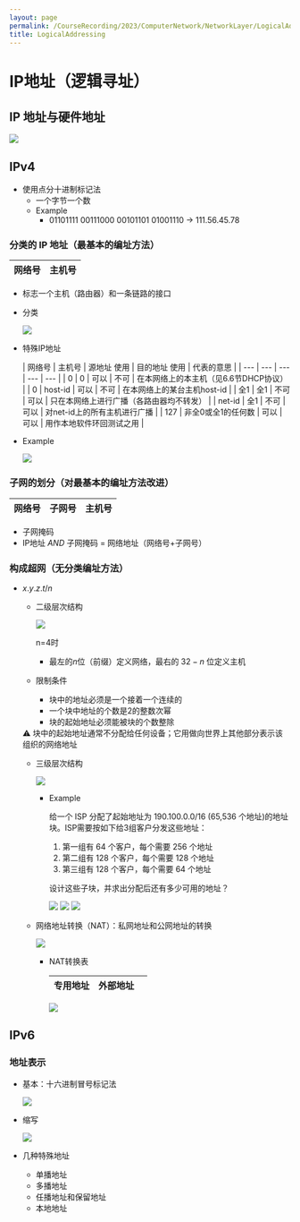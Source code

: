 ```yaml
---
layout: page
permalink: /CourseRecording/2023/ComputerNetwork/NetworkLayer/LogicalAddressing/index.html
title: LogicalAddressing
---
```


# IP地址（逻辑寻址）

## **IP 地址与硬件地址**

<img src="https://CRYoushiwo.github.io/images/CoursesRecording/ComputerNetwork/NetworkLayer/Chapter19/Untitled.png" class="blog-image" >

## IPv4

- 使用点分十进制标记法
    - 一个字节一个数
    - Example
        - 01101111 00111000 00101101 01001110 $\rightarrow$ 111.56.45.78

### 分类的 IP 地址（最基本的编址方法）

| 网络号 | 主机号 |
| --- | --- |
- 标志一个主机（路由器）和一条链路的接口
- 分类
    
    <img src="https://CRYoushiwo.github.io/images/CoursesRecording/ComputerNetwork/NetworkLayer/Chapter19/Untitled%201.png" class="blog-image" >
    
- 特殊IP地址
    
    
    | 网络号 | 主机号 | 源地址
    使用 | 目的地址
    使用 | 代表的意思 |
    | --- | --- | --- | --- | --- |
    | 0 | 0 | 可以 | 不可 | 在本网络上的本主机（见6.6节DHCP协议） |
    | 0 | host-id | 可以 | 不可 | 在本网络上的某台主机host-id |
    | 全1 | 全1 | 不可 | 可以 | 只在本网络上进行广播（各路由器均不转发） |
    | net-id | 全1 | 不可 | 可以 | 对net-id上的所有主机进行广播 |
    | 127 | 非全0或全1的任何数 | 可以 | 可以 | 用作本地软件环回测试之用 |
- Example
    
    <img src="https://CRYoushiwo.github.io/images/CoursesRecording/ComputerNetwork/NetworkLayer/Chapter19/Untitled%202.png" class="blog-image" >
    

### 子网的划分（对最基本的编址方法改进）

| 网络号 | 子网号 | 主机号 |
| --- | --- | --- |
- 子网掩码
- IP地址 $AND$ 子网掩码 = 网络地址（网络号+子网号）

### 构成超网（无分类编址方法）

- $x.y.z.t/n$
    - 二级层次结构
        
        <img src="https://CRYoushiwo.github.io/images/CoursesRecording/ComputerNetwork/NetworkLayer/Chapter19/Untitled%203.png" class="blog-image" >
        
        n=4时
        
        - 最左的$n$位（前缀）定义网络，最右的 $32-n$ 位定义主机
    - 限制条件
        - 块中的地址必须是一个接着一个连续的
        - 一个块中地址的个数是2的整数次幂
        - 块的起始地址必须能被块的个数整除
    
    <aside>
    ⚠️ 块中的起始地址通常不分配给任何设备；它用做向世界上其他部分表示该组织的网络地址
    
    </aside>
    
    - 三级层次结构
        
        <img src="https://CRYoushiwo.github.io/images/CoursesRecording/ComputerNetwork/NetworkLayer/Chapter19/Untitled%204.png" class="blog-image" >
        
        - Example
            
            给一个 ISP 分配了起始地址为 190.100.0.0/16 (65,536 个地址)的地址块。ISP需要按如下给3组客户分发这些地址：
            
            1. 第一组有 64 个客户，每个需要 256 个地址
            2. 第二组有 128 个客户，每个需要 128 个地址
            3. 第三组有 128 个客户，每个需要 64 个地址
            
            设计这些子块，并求出分配后还有多少可用的地址？
            
            <img src="https://CRYoushiwo.github.io/images/CoursesRecording/ComputerNetwork/NetworkLayer/Chapter19/Untitled%205.png" class="blog-image" >
            
            <img src="https://CRYoushiwo.github.io/images/CoursesRecording/ComputerNetwork/NetworkLayer/Chapter19/Untitled%206.png" class="blog-image" >
            
            <img src="https://CRYoushiwo.github.io/images/CoursesRecording/ComputerNetwork/NetworkLayer/Chapter19/Untitled%207.png" class="blog-image" >
            
    - 网络地址转换（NAT）：私网地址和公网地址的转换
        
        <img src="https://CRYoushiwo.github.io/images/CoursesRecording/ComputerNetwork/NetworkLayer/Chapter19/Untitled%208.png" class="blog-image" >
        
        - NAT转换表
            
            
            | 专用地址 | 外部地址 |  |
            | --- | --- | --- |
            
            <img src="https://CRYoushiwo.github.io/images/CoursesRecording/ComputerNetwork/NetworkLayer/Chapter19/Untitled%209.png" class="blog-image" >
            
        

## IPv6

### 地址表示

- 基本：十六进制冒号标记法
    
    <img src="https://CRYoushiwo.github.io/images/CoursesRecording/ComputerNetwork/NetworkLayer/Chapter19/Untitled%2010.png" class="blog-image" >
    
- 缩写
    
    <img src="https://CRYoushiwo.github.io/images/CoursesRecording/ComputerNetwork/NetworkLayer/Chapter19/Untitled%2011.png" class="blog-image" >
    
- 几种特殊地址
    - 单播地址
    - 多播地址
    - 任播地址和保留地址
    - 本地地址